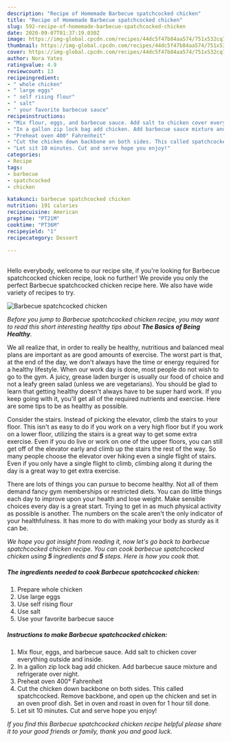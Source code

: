 ```yaml
---
description: "Recipe of Homemade Barbecue spatchcocked chicken"
title: "Recipe of Homemade Barbecue spatchcocked chicken"
slug: 592-recipe-of-homemade-barbecue-spatchcocked-chicken
date: 2020-09-07T01:37:19.030Z
image: https://img-global.cpcdn.com/recipes/44dc5f47b84aa574/751x532cq70/barbecue-spatchcocked-chicken-recipe-main-photo.jpg
thumbnail: https://img-global.cpcdn.com/recipes/44dc5f47b84aa574/751x532cq70/barbecue-spatchcocked-chicken-recipe-main-photo.jpg
cover: https://img-global.cpcdn.com/recipes/44dc5f47b84aa574/751x532cq70/barbecue-spatchcocked-chicken-recipe-main-photo.jpg
author: Nora Yates
ratingvalue: 4.9
reviewcount: 13
recipeingredient:
- " whole chicken"
- " large eggs"
- " self rising flour"
- " salt"
- " your favorite barbecue sauce"
recipeinstructions:
- "Mix flour, eggs, and barbecue sauce. Add salt to chicken cover everything outside and inside."
- "In a gallon zip lock bag add chicken. Add barbecue sauce mixture and refrigerate over night."
- "Preheat oven 400° Fahrenheit"
- "Cut the chicken down backbone on both sides. This called spatchcocked. Remove backbone, and open up the chicken and set in an oven proof dish. Set in oven and roast in oven for 1 hour till done."
- "Let sit 10 minutes. Cut and serve hope you enjoy!"
categories:
- Recipe
tags:
- barbecue
- spatchcocked
- chicken

katakunci: barbecue spatchcocked chicken 
nutrition: 191 calories
recipecuisine: American
preptime: "PT21M"
cooktime: "PT36M"
recipeyield: "1"
recipecategory: Dessert

---
```

<br>
Hello everybody, welcome to our recipe site, if you're looking for Barbecue spatchcocked chicken recipe, look no further! We provide you only the perfect Barbecue spatchcocked chicken recipe here. We also have wide variety of recipes to try.
<br>


![Barbecue spatchcocked chicken](https://img-global.cpcdn.com/recipes/44dc5f47b84aa574/751x532cq70/barbecue-spatchcocked-chicken-recipe-main-photo.jpg)

<i>Before you jump to Barbecue spatchcocked chicken recipe, you may want to read this short interesting healthy tips about <strong>The Basics of Being Healthy</strong>.</i>

We all realize that, in order to really be healthy, nutritious and balanced meal plans are important as are good amounts of exercise. The worst part is that, at the end of the day, we don't always have the time or energy required for a healthy lifestyle. When our work day is done, most people do not wish to go to the gym. A juicy, grease laden burger is usually our food of choice and not a leafy green salad (unless we are vegetarians). You should be glad to learn that getting healthy doesn't always have to be super hard work. If you keep going with it, you'll get all of the required nutrients and exercise. Here are some tips to be as healthy as possible.

Consider the stairs. Instead of picking the elevator, climb the stairs to your floor. This isn't as easy to do if you work on a very high floor but if you work on a lower floor, utilizing the stairs is a great way to get some extra exercise. Even if you do live or work on one of the upper floors, you can still get off of the elevator early and climb up the stairs the rest of the way. So many people choose the elevator over hiking even a single flight of stairs. Even if you only have a single flight to climb, climbing along it during the day is a great way to get extra exercise. 

There are lots of things you can pursue to become healthy. Not all of them demand fancy gym memberships or restricted diets. You can do little things each day to improve upon your health and lose weight. Make sensible choices every day is a great start. Trying to get in as much physical activity as possible is another. The numbers on the scale aren't the only indicator of your healthfulness. It has more to do with making your body as sturdy as it can be. 


<i>We hope you got insight from reading it, now let's go back to barbecue spatchcocked chicken recipe. You can cook barbecue spatchcocked chicken using <strong>5</strong> ingredients and <strong>5</strong> steps. Here is how you cook that.
</i>

##### The ingredients needed to cook Barbecue spatchcocked chicken:

1. Prepare  whole chicken
1. Use  large eggs
1. Use  self rising flour
1. Use  salt
1. Use  your favorite barbecue sauce


##### Instructions to make Barbecue spatchcocked chicken:

1. Mix flour, eggs, and barbecue sauce. Add salt to chicken cover everything outside and inside.
1. In a gallon zip lock bag add chicken. Add barbecue sauce mixture and refrigerate over night.
1. Preheat oven 400° Fahrenheit
1. Cut the chicken down backbone on both sides. This called spatchcocked. Remove backbone, and open up the chicken and set in an oven proof dish. Set in oven and roast in oven for 1 hour till done.
1. Let sit 10 minutes. Cut and serve hope you enjoy!


<i>If you find this Barbecue spatchcocked chicken recipe helpful please share it to your good friends or family, thank you and good luck.</i>
